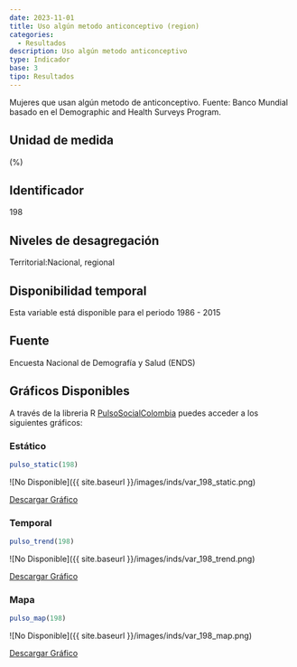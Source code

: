 ```yaml
---
date: 2023-11-01
title: Uso algún metodo anticonceptivo (region)
categories:
  - Resultados
description: Uso algún metodo anticonceptivo
type: Indicador
base: 3
tipo: Resultados
--- 
```


Mujeres que usan algún metodo de anticonceptivo.
Fuente: Banco Mundial basado en el Demographic and Health Surveys Program.

## Unidad de medida
(%)

## Identificador
198

## Niveles de desagregación
Territorial:Nacional, regional

## Disponibilidad temporal
Esta variable está disponible para el periodo 1986 - 2015

## Fuente
Encuesta Nacional de Demografía y Salud (ENDS)

## Gráficos Disponibles

A través de la libreria R [PulsoSocialColombia](https://github.com/pulsosocialcolombia/PulsoSocialColombia) puedes acceder a los siguientes gráficos:

### Estático

``` R
pulso_static(198)
```

![No Disponible]({{ site.baseurl }}/images/inds/var_198_static.png)

<a href='{{ site.baseurl }}/images/inds/var_198_static.png'>Descargar Gráfico</a>

### Temporal

``` R
pulso_trend(198)
```

![No Disponible]({{ site.baseurl }}/images/inds/var_198_trend.png)

<a href='{{ site.baseurl }}/images/inds/var_198_trend.png'>Descargar Gráfico</a>

### Mapa

``` R
pulso_map(198)
```

![No Disponible]({{ site.baseurl }}/images/inds/var_198_map.png)

<a href='{{ site.baseurl }}/images/inds/var_198_map.png'>Descargar Gráfico</a>